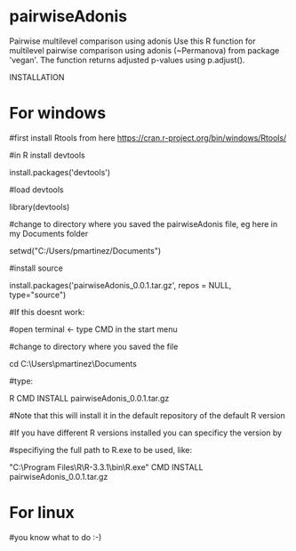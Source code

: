 # pairwiseAdonis
Pairwise multilevel comparison using adonis
Use this R function for multilevel pairwise comparison using adonis (~Permanova) from package 'vegan'.
			The function returns adjusted p-values using p.adjust().

INSTALLATION

# For windows
#first install Rtools from here https://cran.r-project.org/bin/windows/Rtools/

#in R install devtools

install.packages('devtools')

#load devtools

library(devtools)

#change to directory where you saved the pairwiseAdonis file, eg here in my Documents folder

setwd("C:/Users/pmartinez/Documents")

#install source

install.packages('pairwiseAdonis_0.0.1.tar.gz', repos = NULL, type="source")

#If this doesnt work:

#open terminal <- type CMD in the start menu

#change to directory where you saved the file

cd C:\Users\pmartinez\Documents

#type:

R CMD INSTALL pairwiseAdonis_0.0.1.tar.gz

#Note that this will install it in the default repository of the default R version

#If you have different R versions installed you can specificy the version by

#specifiying the full path to R.exe to be used, like:

"C:\Program Files\R\R-3.3.1\bin\R.exe" CMD INSTALL pairwiseAdonis_0.0.1.tar.gz

# For linux
#you know what to do :-)

